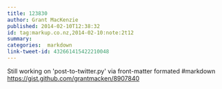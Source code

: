 ```yaml
---
title: 123830
author: Grant MacKenzie
published: 2014-02-10T12:38:32
id: tag:markup.co.nz,2014-02-10:note:2t12
summary:
categories:  markdown
link-tweet-id: 432661415422210048
---
```


Still working on 'post-to-twitter.py' via front-matter formated #markdown
https://gist.github.com/grantmacken/8907840
